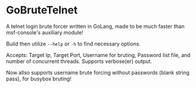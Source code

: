 # GoBruteTelnet
A telnet login brute forcer written in GoLang, made to be much faster than msf-console's auxiliary module!

Build then utilize `--help` or `-h` to find necessary options.

Accepts: Target Ip, Target Port, Username for bruting, Password list file, and number of concurrent threads. Supports verbose(er) output.

Now allso supports username brute forcing without passwords (blank string pass), for busybox bruting!
